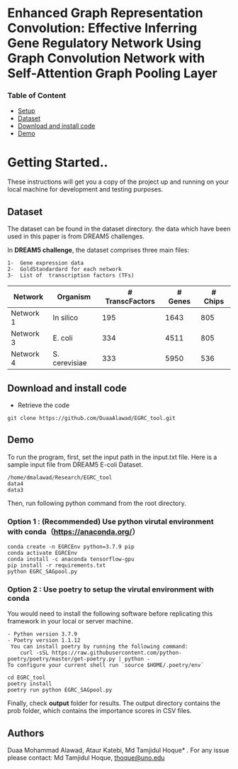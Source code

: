 #   Enhanced Graph Representation Convolution: Effective Inferring Gene Regulatory Network Using Graph Convolution Network with Self-Attention Graph Pooling Layer


### Table of Content

- [Setup](#getting-started)
- [Dataset](#Dataset)
- [Download and install code](#download-and-install-code)
- [Demo](#demo)

  
# Getting Started.. 
 
These instructions will get you a copy of the project up and running on your local machine for development and testing purposes. 

 ## Dataset
The dataset can be found in the dataset directory. 
the data which have been used in this paper is from DREAM5 challenges.

In **DREAM5 challenge**, the dataset  comprises three main files:

    1-  Gene expression data
    2-  GoldStandardard for each network
    3-  List of  transcription factors (TFs)


|    Network    |    Organism      | # TranscFactors  | # Genes | # Chips |
| ------------- | ---------------- | -----------------| --------|---------|
|    Network 1  |   In silico      |        195       |   1643  |   805   |
|    Network 3  |   E. coli        |        334       |   4511  |   805   |
|    Network 4  |   S. cerevisiae  |        333       |   5950  |   536   |



  
## Download and install code

- Retrieve the code

```
git clone https://github.com/DuaaAlawad/EGRC_tool.git
```

## Demo

To run the program, first, set the input path in the input.txt file. Here is a sample input file from DREAM5 E-coli Dataset.

```
/home/dmalawad/Research/EGRC_tool
data4
data3
```


Then, run following python command from the root directory.

### Option 1 : (Recommended) Use python virutal environment with conda（<https://anaconda.org/>）

```shell
conda create -n EGRCEnv python=3.7.9 pip
conda activate EGRCEnv
conda install -c anaconda tensorflow-gpu
pip install -r requirements.txt
python EGRC_SAGpool.py

```



### Option 2 :  Use poetry to setup the virutal environment with conda
You would need to install the following software before replicating this framework in your local or server machine.

 ```
- Python version 3.7.9
- Poetry version 1.1.12
  You can install poetry by running the following command:
     curl -sSL https://raw.githubusercontent.com/python-poetry/poetry/master/get-poetry.py | python -
To configure your current shell run `source $HOME/.poetry/env`
```

``` 
cd EGRC_tool
poetry install
poetry run python EGRC_SAGpool.py
```

Finally, check **output** folder for results. The output directory contains the prob folder, which contains the importance scores in CSV files. 


## Authors

Duaa Mohammad Alawad, Ataur Katebi, Md Tamjidul Hoque* . For any issue please contact: Md Tamjidul Hoque, thoque@uno.edu 

